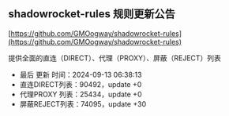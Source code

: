 ## shadowrocket-rules 规则更新公告

[https://github.com/GMOogway/shadowrocket-rules](https://github.com/GMOogway/shadowrocket-rules)

提供全面的直连（DIRECT）、代理（PROXY）、屏蔽（REJECT）列表
- 最后 更新 时间：2024-09-13 06:38:13
- 直连DIRECT列表：90492，update +0
- 代理PROXY 列表：25434，update +0
- 屏蔽REJECT列表：74095，update +30